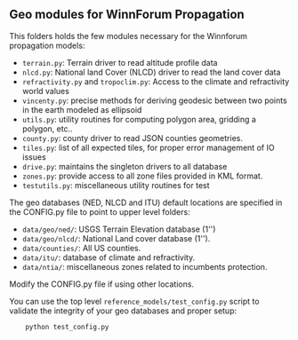 ## Geo modules for WinnForum Propagation

This folders holds the few modules necessary for the Winnforum propagation
models:

 - `terrain.py`: Terrain driver to read altitude profile data
 - `nlcd.py`: National land Cover (NLCD) driver to read the land cover data
 - `refractivity.py` and `tropoclim.py`: Access to the climate and refractivity world values
 - `vincenty.py`: precise methods for deriving geodesic between two points in the earth
 modeled as ellipsoid
 - `utils.py`: utility routines for computing polygon area, gridding a polygon, etc..
 - `county.py`: county driver to read JSON counties geometries.
 - `tiles.py`: list of all expected tiles, for proper error management of IO issues
 - `drive.py`: maintains the singleton drivers to all database
 - `zones.py`: provide access to all zone files provided in KML format.
 - `testutils.py`: miscellaneous utility routines for test

The geo databases (NED, NLCD and ITU) default locations are specified in
the CONFIG.py file to point to upper level folders:

 - `data/geo/ned/`: USGS Terrain Elevation database (1'')
 - `data/geo/nlcd/`: National Land cover database (1'').
 - `data/counties/`: All US counties.
 - `data/itu/`: database of climate and refractivity. 
 - `data/ntia/`: miscellaneous zones related to incumbents protection.
 
Modify the CONFIG.py file if using other locations.

You can use the top level `reference_models/test_config.py` script to validate
the integrity of your geo databases and proper setup:

```
    python test_config.py
```
